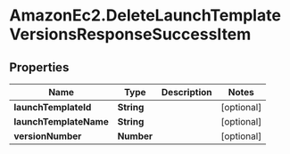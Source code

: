 # AmazonEc2.DeleteLaunchTemplateVersionsResponseSuccessItem

## Properties

Name | Type | Description | Notes
------------ | ------------- | ------------- | -------------
**launchTemplateId** | **String** |  | [optional] 
**launchTemplateName** | **String** |  | [optional] 
**versionNumber** | **Number** |  | [optional] 


